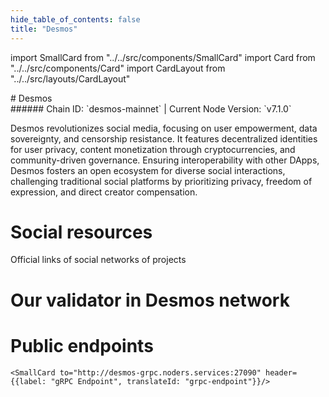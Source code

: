 ```yaml
---
hide_table_of_contents: false
title: "Desmos"
---
```


import SmallCard from "../../src/components/SmallCard"
import Card from "../../src/components/Card"
import CardLayout from "../../src/layouts/CardLayout"

<div class="h1-with-icon icon-desmos">
# Desmos
</div>
###### Chain ID: `desmos-mainnet` | Current Node Version: `v7.1.0`


Desmos revolutionizes social media, focusing on user empowerment, data sovereignty, and censorship resistance. It features decentralized identities for user privacy, content monetization through cryptocurrencies, and community-driven governance. Ensuring interoperability with other DApps, Desmos fosters an open ecosystem for diverse social interactions, challenging traditional social platforms by prioritizing privacy, freedom of expression, and direct creator compensation.

# Social resources
Official links of social networks of projects

<CardLayout autoFitEnabled={false}>
    <SmallCard to="https://desmos.network/" header={{label: "Website", translateId: "social-telegram"}} iconPath="img/website-icon.svg"/>
    <SmallCard to="https://github.com/desmos-labs" header={{label: "GitHub", translateId: "social-telegram"}} iconPath="img/github-icon.svg"/>
    <SmallCard to="https://discord.desmos.network/" header={{label: "Discord", translateId: "social-telegram"}} iconPath="img/discord-icon.svg"/>
    <SmallCard to="https://twitter.com/desmosnetwork" header={{label: "X", translateId: "social-telegram"}} iconPath="img/x-icon.svg"/>
    <SmallCard to="https://t.me/desmosnetwork" header={{label: "Telegram", translateId: "social-telegram"}} iconPath="img/telegram-icon.svg"/>
</CardLayout>

# Our validator in Desmos network

<CardLayout autoFitEnabled={true}>
    <Card
        to="https://www.mintscan.io/desmos/validators/desmosvaloper1pequu0gsvh9ay5rx2xyg6j7eratwufu560dpnu"
        header={{
            label: "[NODERS]TEAM",
            translateId: "development-setup",
        }}
        body={{
            label: "Trusted blockchain validator",
        }}
        iconPath="img/kotlin-icon.svg"
    />
</CardLayout>

# Public endpoints 

<CardLayout autoFitEnabled={true}>
    <SmallCard to="https://desmos-rpc.noders.services" header={{label: "RPC Endpoint", translateId: "rpc-endpoint"}}/>
    <SmallCard to="https://desmos-api.noders.services" header={{label: "API Endpoint", translateId: "api-endpoint"}}/>
    
    <SmallCard to="http://desmos-grpc.noders.services:27090" header={{label: "gRPC Endpoint", translateId: "grpc-endpoint"}}/>
</CardLayout>


